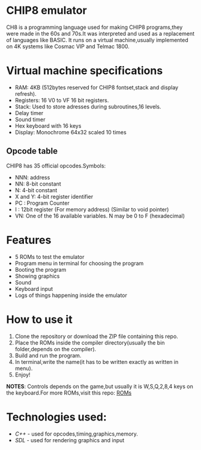 # CHIP8 emulator

CH8 is a programming language used for making CHIP8 programs,they were made in the 60s and 70s.It was interpreted and used as a replacement of languages like BASIC. It runs on a virtual machine,usually implemented on 4K systems like Cosmac VIP and Telmac 1800.

# Virtual machine specifications

- RAM: 4KB (512bytes reserved for CHIP8 fontset,stack and display refresh). 
- Registers: 16 V0 to VF 16 bit registers.
- Stack: Used to store adresses during subroutines,16 levels.
- Delay timer
- Sound timer
- Hex keyboard with 16 keys
- Display: Monochrome 64x32 scaled 10 times

## Opcode table

CHIP8 has 35 official opcodes.Symbols:
- NNN: address
- NN: 8-bit constant
- N: 4-bit constant
- X and Y: 4-bit register identifier
- PC : Program Counter
- I : 12bit register (For memory address) (Similar to void pointer)
- VN: One of the 16 available variables. N may be 0 to F (hexadecimal)

# Features
- 5 ROMs to test the emulator
- Program menu in terminal for choosing the program
- Booting the program
- Showing graphics
- Sound
- Keyboard input
- Logs of things happening inside the emulator

# How to use it

1. Clone the repository or download the ZIP file containing this repo.
2. Place the ROMs inside the compiler directory(usually the bin folder,depends on the compiler).
3. Build and run the program.
4. In terminal,write the name(it has to be written exactly as written in menu).
5. Enjoy!

**NOTES**: Controls depends on the game,but usually it is W,S,Q,2,8,4 keys on the keyboard.For more ROMs,visit this repo: [ROMs](https://github.com/dmatlack/chip8/tree/master/roms)


# Technologies used:

- *C++* - used for opcodes,timing,graphics,memory.
- *SDL* - used for rendering graphics and input
